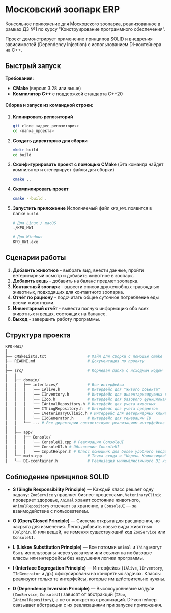 # Московский зоопарк ERP

Консольное приложение для Московского зоопарка, реализованное в рамках ДЗ №1 по курсу "Конструирование программного обеспечения".

Проект демонстрирует применение принципов SOLID и внедрения зависимостей (Dependency Injection) с использованием DI-контейнера на C++.

## Быстрый запуск

**Требования:**
*   **CMake** (версия 3.28 или выше)
*   **Компилятор C++** с поддержкой стандарта C++20

#### Сборка и запуск из командной строки:

1.  **Клонировать репозиторий**
    ```bash
    git clone <адрес_репозитория>
    cd <папка_проекта>
    ```

2.  **Создать директорию для сборки**
    ```bash
    mkdir build
    cd build
    ```

3.  **Сконфигурировать проект с помощью CMake**
    (Эта команда найдет компилятор и сгенерирует файлы для сборки)
    ```bash
    cmake ..
    ```

4.  **Скомпилировать проект**
    ```bash
    cmake --build .
    ```

5.  **Запустить приложение**
    Исполняемый файл `KPO_HW1` появится в папке `build`.
    ```bash
    # Для Linux / macOS
    ./KPO_HW1

    # Для Windows
    KPO_HW1.exe
    ```

## Сценарии работы

1.  **Добавить животное** - выбрать вид, внести данные, пройти ветеринарный осмотр и добавить животное в зоопарк.
2.  **Добавить вещь** - добавить на баланс предмет зоопарка.
3.  **Контактный зоопарк** - вывести список дружелюбных травоядных животных, подходящих для контактного зоопарка.
4.  **Отчёт по рациону** - подсчитать общее суточное потребление еды всеми животными.
5.  **Инвентарный отчёт** - вывести полную информацию обо всех животных и вещах, состоящих на балансе.
6.  **Выход** - завершить работу программы.

## Структура проекта
```bash
KPO-HW1/
│
├── CMakeLists.txt                  # Файл для сборки с помощью cmake
├── README.md                       # Документация по проекту
│
├── src/                            # Корневая папка с исходным кодом
│   │
│   ├── domain/
│   │   ├── interfaces/             # Все интерфейсы
│   │   │   ├── IAlive.h            # Интерфейс для "живого объекта"
│   │   │   ├── IInventory.h        # Интерфейс для инвентаризируемых вещей в зоопарке
│   │   │   ├── IZoo.h              # Интерфейс для базового функционала зоопарка  
│   │   │   └── IAnimalRepository.h # Интерфейс для учета животных
│   │   │   └── IThingRepository.h  # Интерфейс для учета предметов
│   │   │   └── IVeterinaryCClinic.h # Интерфейс для ветеринарных клиник
│   │   │   └── IIdGenerator.h      # Интерфейс для генерации ID
│   │   └── ... # Все директории соответствуют реализациям интерфейсов
│   │
│   ├── app/
│   │   ├── Console/
│   │   │   └── ConsoleUI.cpp # Реализация ConsoleUI
│   │   │   └── ConsoleUI.h # Объявление ConsoleUI
│   │   │   └── InputHelper.h # Класс помощник для более удобного ввода
│   └── main.cpp                    # Точка входа и "Корень Композиции"
│   └── DI-ccontainer.h             # Реализация минималистичного DI контейнера для конкретноо нашей задачи
```        

## Соблюдение принципов SOLID

*   **S (Single Responsibility Principle)** — Каждый класс решает одну задачу: `ZooService` управляет бизнес-процессами, `VeterinaryClinic` проверяет здоровье, `Animal` хранит состояние животного, `AnimalRepository` отвечает за хранение, а `ConsoleUI` — за взаимодействие с пользователем.

*   **O (Open/Closed Principle)** — Система открыта для расширения, но закрыта для изменения. Легко добавить новые виды животных (`Dolphin.h`) или вещей, не изменяя существующий код `ZooService` или `ConsoleUI`.

*   **L (Liskov Substitution Principle)** — Все потомки `Animal` и `Thing` могут быть использованы через указатели или ссылки на их базовые классы или интерфейсы без нарушения логики программы.

*   **I (Interface Segregation Principle)** — Интерфейсы (`IAlive`, `IInventory`, `IIdGenerator` и др.) сфокусированы на конкретных задачах. Классы реализуют только те интерфейсы, которые им действительно нужны.

*   **D (Dependency Inversion Principle)** — Высокоуровневые модули (`ZooService`, `ConsoleUI`) зависят от абстракций (`IZoo`, `IAnimalRepository`), а не от конкретных реализаций. DI-контейнер связывает абстракции с их реализациями при запуске приложения.
